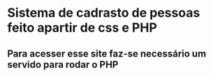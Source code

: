 <h1> Sistema de cadrasto de pessoas feito apartir de css e PHP</h1>
<h2>Para acesser esse site faz-se necessário um servido para rodar o PHP</h2>  
 
 
